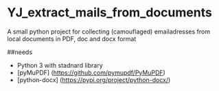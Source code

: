 # YJ_extract_mails_from_documents
A small python project for collecting (camouflaged) emailadresses from local documents in PDF, doc and docx format


##needs
- Python 3 with stadnard library
- [pyMuPDF] (https://github.com/pymupdf/PyMuPDF)
- [python-docx] (https://pypi.org/project/python-docx/)
